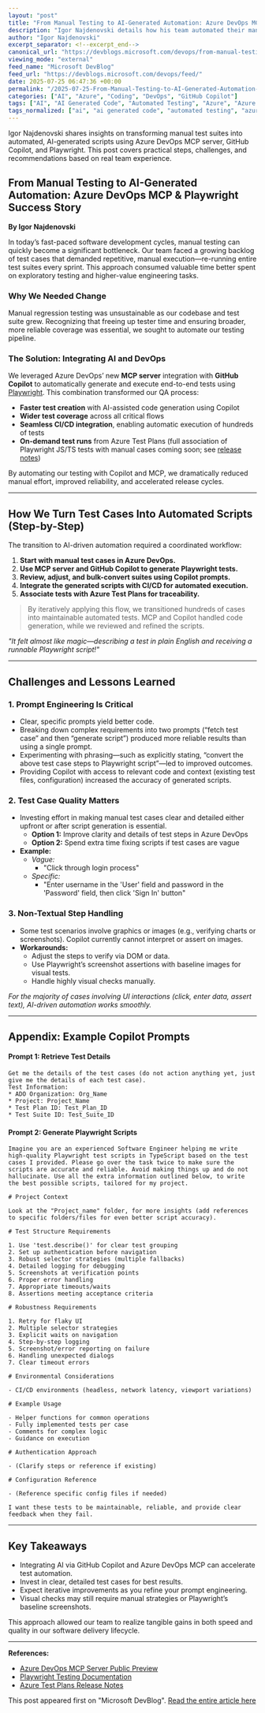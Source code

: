 ```yaml
---
layout: "post"
title: "From Manual Testing to AI-Generated Automation: Azure DevOps MCP & Playwright with GitHub Copilot"
description: "Igor Najdenovski details how his team automated their manual test backlog by integrating Azure DevOps MCP server with GitHub Copilot and Playwright. The article explores their step-by-step methodology, prompt engineering lessons, challenges faced, and provides actionable prompts for automation success in a CI/CD pipeline."
author: "Igor Najdenovski"
excerpt_separator: <!--excerpt_end-->
canonical_url: "https://devblogs.microsoft.com/devops/from-manual-testing-to-ai-generated-automation-our-azure-devops-mcp-playwright-success-story/"
viewing_mode: "external"
feed_name: "Microsoft DevBlog"
feed_url: "https://devblogs.microsoft.com/devops/feed/"
date: 2025-07-25 06:47:36 +00:00
permalink: "/2025-07-25-From-Manual-Testing-to-AI-Generated-Automation-Azure-DevOps-MCP-and-Playwright-with-GitHub-Copilot.html"
categories: ["AI", "Azure", "Coding", "DevOps", "GitHub Copilot"]
tags: ["AI", "AI Generated Code", "Automated Testing", "Azure", "Azure DevOps", "CI/CD", "Coding", "DevOps", "End To End Testing", "GitHub Copilot", "MCP Server", "News", "Playwright", "Prompt Engineering", "Software Quality", "Test", "Test Automation", "Test Pipelines", "Test Scripts", "TypeScript"]
tags_normalized: ["ai", "ai generated code", "automated testing", "azure", "azure devops", "ci slash cd", "coding", "devops", "end to end testing", "github copilot", "mcp server", "news", "playwright", "prompt engineering", "software quality", "test", "test automation", "test pipelines", "test scripts", "typescript"]
---
```


Igor Najdenovski shares insights on transforming manual test suites into automated, AI-generated scripts using Azure DevOps MCP server, GitHub Copilot, and Playwright. This post covers practical steps, challenges, and recommendations based on real team experience.<!--excerpt_end-->

## From Manual Testing to AI-Generated Automation: Azure DevOps MCP & Playwright Success Story

**By Igor Najdenovski**

In today’s fast-paced software development cycles, manual testing can quickly become a significant bottleneck. Our team faced a growing backlog of test cases that demanded repetitive, manual execution—re-running entire test suites every sprint. This approach consumed valuable time better spent on exploratory testing and higher-value engineering tasks.

### Why We Needed Change

Manual regression testing was unsustainable as our codebase and test suite grew. Recognizing that freeing up tester time and ensuring broader, more reliable coverage was essential, we sought to automate our testing pipeline.

### The Solution: Integrating AI and DevOps

We leveraged Azure DevOps’ new **MCP server** integration with **GitHub Copilot** to automatically generate and execute end-to-end tests using [Playwright](https://playwright.dev/). This combination transformed our QA process:

- **Faster test creation** with AI-assisted code generation using Copilot
- **Wider test coverage** across all critical flows
- **Seamless CI/CD integration**, enabling automatic execution of hundreds of tests
- **On-demand test runs** from Azure Test Plans (full association of Playwright JS/TS tests with manual cases coming soon; see [release notes](https://learn.microsoft.com/en-us/azure/devops/release-notes/2025/testplans/sprint-258-update))

By automating our testing with Copilot and MCP, we dramatically reduced manual effort, improved reliability, and accelerated release cycles.

---

## How We Turn Test Cases Into Automated Scripts (Step-by-Step)

The transition to AI-driven automation required a coordinated workflow:

1. **Start with manual test cases in Azure DevOps.**
2. **Use MCP server and GitHub Copilot to generate Playwright tests.**
3. **Review, adjust, and bulk-convert suites using Copilot prompts.**
4. **Integrate the generated scripts with CI/CD for automated execution.**
5. **Associate tests with Azure Test Plans for traceability.**

> By iteratively applying this flow, we transitioned hundreds of cases into maintainable automated tests. MCP and Copilot handled code generation, while we reviewed and refined the scripts.

_"It felt almost like magic—describing a test in plain English and receiving a runnable Playwright script!"_

---

## Challenges and Lessons Learned

### 1. Prompt Engineering Is Critical

- Clear, specific prompts yield better code.
- Breaking down complex requirements into two prompts (“fetch test case” and then “generate script”) produced more reliable results than using a single prompt.
- Experimenting with phrasing—such as explicitly stating, “convert the above test case steps to Playwright script”—led to improved outcomes.
- Providing Copilot with access to relevant code and context (existing test files, configuration) increased the accuracy of generated scripts.

### 2. Test Case Quality Matters

- Investing effort in making manual test cases clear and detailed either upfront or after script generation is essential.
  - **Option 1:** Improve clarity and details of test steps in Azure DevOps
  - **Option 2:** Spend extra time fixing scripts if test cases are vague
- **Example:**
  - _Vague:_
    - "Click through login process"
  - _Specific:_
    - "Enter username in the 'User' field and password in the 'Password' field, then click 'Sign In' button"

### 3. Non-Textual Step Handling

- Some test scenarios involve graphics or images (e.g., verifying charts or screenshots). Copilot currently cannot interpret or assert on images.
- **Workarounds:**
  - Adjust the steps to verify via DOM or data.
  - Use Playwright’s screenshot assertions with baseline images for visual tests.
  - Handle highly visual checks manually.

_For the majority of cases involving UI interactions (click, enter data, assert text), AI-driven automation works smoothly._

---

## Appendix: Example Copilot Prompts

#### **Prompt 1: Retrieve Test Details**

```plaintext
Get me the details of the test cases (do not action anything yet, just give me the details of each test case).
Test Information:
* ADO Organization: Org_Name
* Project: Project_Name
* Test Plan ID: Test_Plan_ID
* Test Suite ID: Test_Suite_ID
```

#### **Prompt 2: Generate Playwright Scripts**

```plaintext
Imagine you are an experienced Software Engineer helping me write high-quality Playwright test scripts in TypeScript based on the test cases I provided. Please go over the task twice to make sure the scripts are accurate and reliable. Avoid making things up and do not hallucinate. Use all the extra information outlined below, to write the best possible scripts, tailored for my project.

# Project Context

Look at the "Project_name" folder, for more insights (add references to specific folders/files for even better script accuracy).

# Test Structure Requirements

1. Use 'test.describe()' for clear test grouping
2. Set up authentication before navigation
3. Robust selector strategies (multiple fallbacks)
4. Detailed logging for debugging
5. Screenshots at verification points
6. Proper error handling
7. Appropriate timeouts/waits
8. Assertions meeting acceptance criteria

# Robustness Requirements

1. Retry for flaky UI
2. Multiple selector strategies
3. Explicit waits on navigation
4. Step-by-step logging
5. Screenshot/error reporting on failure
6. Handling unexpected dialogs
7. Clear timeout errors

# Environmental Considerations

- CI/CD environments (headless, network latency, viewport variations)

# Example Usage

- Helper functions for common operations
- Fully implemented tests per case
- Comments for complex logic
- Guidance on execution

# Authentication Approach

- (Clarify steps or reference if existing)

# Configuration Reference

- (Reference specific config files if needed)

I want these tests to be maintainable, reliable, and provide clear feedback when they fail.
```

---

## Key Takeaways

- Integrating AI via GitHub Copilot and Azure DevOps MCP can accelerate test automation.
- Invest in clear, detailed test cases for best results.
- Expect iterative improvements as you refine your prompt engineering.
- Visual checks may still require manual strategies or Playwright’s baseline screenshots.

This approach allowed our team to realize tangible gains in both speed and quality in our software delivery lifecycle.

---

**References:**

- [Azure DevOps MCP Server Public Preview](https://devblogs.microsoft.com/devops/azure-devops-mcp-server-public-preview/)
- [Playwright Testing Documentation](https://learn.microsoft.com/en-us/azure/playwright-testing/quickstart-automate-end-to-end-testing)
- [Azure Test Plans Release Notes](https://learn.microsoft.com/en-us/azure/devops/release-notes/2025/testplans/sprint-258-update)

This post appeared first on "Microsoft DevBlog". [Read the entire article here](https://devblogs.microsoft.com/devops/from-manual-testing-to-ai-generated-automation-our-azure-devops-mcp-playwright-success-story/)
